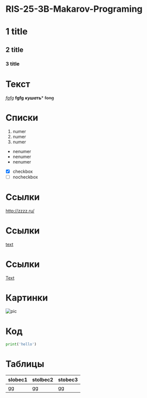 # RIS-25-3B-Makarov-Programing
# 1 title
## 2 title ##
### 3 title
# Текст
*fgfg*
 **fgfg** 
 ***куша*ть***
~~fong~~
# Списки
1. numer
2. numer
3. numer
* nenumer
* nenumer
* nenumer
- [x] checkbox
- [ ] nocheckbox
# Ссылки
<http://zzzz.ru/> 
# Ссылки
[text](http:// " comment")
# Ссылки
[Text][url_pstu]

[url_pstu]: https://ssylka
# Картинки
![pic](https://images.steamusercontent.com/ugc/17854221424440595525/543783B601D5A853E3F50907B9722A314DFD92B6/?imw=512&amp;imh=320&amp;ima=fit&amp;impolicy=Letterbox&amp;imcolor=%23000000&amp;letterbox=true "priroda")
# Код
```python
print('hello')
```
# Таблицы
|slobec1|stolbec2|stobec3|
|--|---|---|
|gg|gg|gg|
